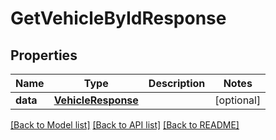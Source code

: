 # GetVehicleByIdResponse

## Properties
Name | Type | Description | Notes
------------ | ------------- | ------------- | -------------
**data** | [**VehicleResponse**](VehicleResponse.md) |  | [optional] 

[[Back to Model list]](../README.md#documentation-for-models) [[Back to API list]](../README.md#documentation-for-api-endpoints) [[Back to README]](../README.md)


